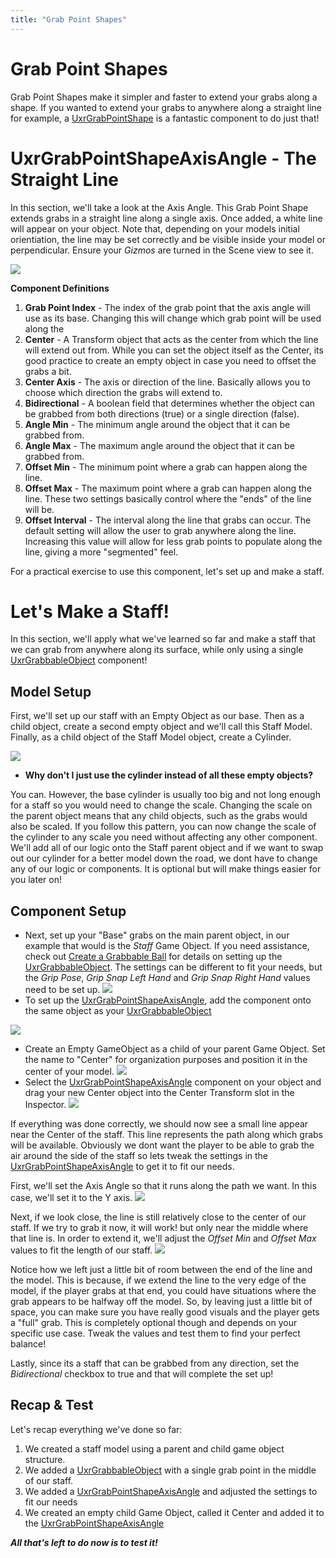 ```yaml
---
title: "Grab Point Shapes"
---
```


# Grab Point Shapes


Grab Point Shapes make it simpler and faster to extend your grabs along a shape. If you wanted to extend your grabs to anywhere along a straight line for example, a [UxrGrabPointShape](/api/T_UltimateXR_Manipulation_UxrGrabPointShape#uxrgrabpointshape-class) is a fantastic component to do just that!

# UxrGrabPointShapeAxisAngle - The Straight Line
In this section, we'll take a look at the Axis Angle. This Grab Point Shape extends grabs in a straight line along a single axis. Once added, a white line will appear on your object. Note that, depending on your models initial orientiation, the line may be set correctly and be visible inside your model or perpendicular. Ensure your *Gizmos* are turned in the Scene view to see it.

![](/docs/tutorials/media/grabpointshape/02AxisAngleComponent.png)

**Component Definitions**
1) **Grab Point Index** - The index of the grab point that the axis angle will use as its base.
    Changing this will change which grab point will be used along the
2) **Center** - A Transform object that acts as the center from which the line will extend out from.
    While you can set the object itself as the Center, its good practice to create an empty object in case you need to offset the grabs a bit.
3) **Center Axis** - The axis or direction of the line.
    Basically allows you to choose which direction the grabs will extend to.
4) **Bidirectional** - A boolean field that determines whether the object can be grabbed from both directions (true) or a single direction (false).
5) **Angle Min** - The minimum angle around the object that it can be grabbed from.
6) **Angle Max** - The maximum angle around the object that it can be grabbed from.
7) **Offset Min** - The minimum point where a grab can happen along the line. 
8) **Offset Max** - The maximum point where a grab can happen along the line. These two settings basically control where the "ends" of the line will be.
9) **Offset Interval** - The interval along the line that grabs can occur. The default setting will allow the user to grab anywhere along the line. Increasing this value will allow for less grab points to populate along the line, giving a more "segmented" feel.

For a practical exercise to use this component, let's set up and make a staff.

# Let's Make a Staff!
In this section, we'll apply what we've learned so far and make a staff that we can grab from anywhere along its surface, while only using a single [UxrGrabbableObject](/api/T_UltimateXR_Manipulation_UxrGrabbableObject#uxrgrabbableobject-class) component!

## Model Setup
First, we'll set up our staff with an Empty Object as our base. Then as a child object, create a second empty object and we'll call this Staff Model. Finally, as a child object of the Staff Model object, create a Cylinder. 

![](/docs/tutorials/media/grabpointshape/01StaffSetup.png)

- **Why don't I just use the cylinder instead of all these empty objects?** 

You can. However, the base cylinder is usually too big and not long enough for a staff so you would need to change the scale. Changing the scale on the parent object means that any child objects, such as the grabs would also be scaled. If you follow this pattern, you can now change the scale of the cylinder to any scale you need without affecting any other component. We'll add all of our logic onto the Staff parent object and if we want to swap out our cylinder for a better model down the road, we dont have to change any of our logic or components. It is optional but will make things easier for you later on!

## Component Setup

- Next, set up your "Base" grabs on the main parent object, in our example that would is the *Staff* Game Object. If you need assistance, check out [Create a Grabbable Ball](/docs/tutorials/creating-a-grabbable-ball) for details on setting up the [UxrGrabbableObject](/api/T_UltimateXR_Manipulation_UxrGrabbableObject#uxrgrabbableobject-class). The settings can be different to fit your needs, but the *Grip Pose*, *Grip Snap Left Hand* and *Grip Snap Right Hand* values need to be set up.
![](/docs/tutorials/media/grabpointshape/04GrabbableComponent.png)
-  To set up the [UxrGrabPointShapeAxisAngle](/api/T_UltimateXR_Manipulation_UxrGrabPointShapeAxisAngle#uxrgrabpointshapeaxisangle-class), add the component onto the same object as your [UxrGrabbableObject](/api/T_UltimateXR_Manipulation_UxrGrabbableObject#uxrgrabbableobject-class)

![](/docs/tutorials/media/grabpointshape/02AxisAngleComponent.png)

- Create an Empty GameObject as a child of your parent Game Object. Set the name to "Center" for organization purposes and position it in the center of your model.
![](/docs/tutorials/media/grabpointshape/03CenterObject.png)
- Select the [UxrGrabPointShapeAxisAngle](/api/T_UltimateXR_Manipulation_UxrGrabPointShapeAxisAngle#uxrgrabpointshapeaxisangle-class) component on your object and drag your new Center object into the Center Transform slot in the Inspector.
![](/docs/tutorials/media/grabpointshape/05CenterTransformInComponent.png)

If everything was done correctly, we should now see a small line appear near the Center of the staff. This line represents the path along which grabs will be available. Obviously we dont want the player to be able to grab the air around the side of the staff so lets tweak the settings in the [UxrGrabPointShapeAxisAngle](/api/T_UltimateXR_Manipulation_UxrGrabPointShapeAxisAngle#uxrgrabpointshapeaxisangle-class) to get it to fit our needs.

First, we'll set the Axis Angle so that it runs along the path we want. In this case, we'll set it to the Y axis.
![](/docs/tutorials/media/grabpointshape/07LineAxisChanged.png)

Next, if we look close, the line is still relatively close to the center of our staff. If we try to grab it now, it will work! but only near the middle where that line is. In order to extend it, we'll adjust the *Offset Min* and *Offset Max* values to fit the length of our staff.
![](/docs/tutorials/media/grabpointshape/08OffsetMinMax.png)

Notice how we left just a little bit of room between the end of the line and the model. This is because, if we extend the line to the very edge of the model, if the player grabs at that end, you could have situations where the grab appears to be halfway off the model. So, by leaving just a little bit of space, you can make sure you have really good visuals and the player gets a "full" grab. This is completely optional though and depends on your specific use case. Tweak the values and test them to find your perfect balance!

Lastly, since its a staff that can be grabbed from any direction, set the *Bidirectional* checkbox to true and that will complete the set up!

## Recap & Test
Let's recap everything we've done so far:
1) We created a staff model using a parent and child game object structure.
2) We added a [UxrGrabbableObject](/api/T_UltimateXR_Manipulation_UxrGrabbableObject#uxrgrabbableobject-class) with a single grab point in the middle of our staff.
3) We added a [UxrGrabPointShapeAxisAngle](/api/T_UltimateXR_Manipulation_UxrGrabPointShapeAxisAngle#uxrgrabpointshapeaxisangle-class) and adjusted the settings to fit our needs
4) We created an empty child Game Object, called it Center and added it to the [UxrGrabPointShapeAxisAngle](/api/T_UltimateXR_Manipulation_UxrGrabPointShapeAxisAngle#uxrgrabpointshapeaxisangle-class)

***All that's left to do now is to test it!***


